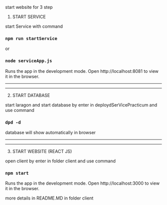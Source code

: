 start website for 3 step

1. START SERVICE

start Service with command
### `npm run startService` 
or
### `node serviceApp.js`
Runs the app in the development mode.
Open http://localhost:8081 to view it in the browser.

------------------------------------------------------------------------
------------------------------------------------------------------------

2. START DATABASE

start laragon and 
start database by enter in deploydSerVicePracticum  and use command

### `dpd -d`

database will show automatically in browser

------------------------------------------------------------------------
------------------------------------------------------------------------

3. START WEBSITE (REACT JS)

open client by enter in folder client and use command

### `npm start`

Runs the app in the development mode.
Open http://localhost:3000 to view it in the browser.

more details in README.MD in folder client
